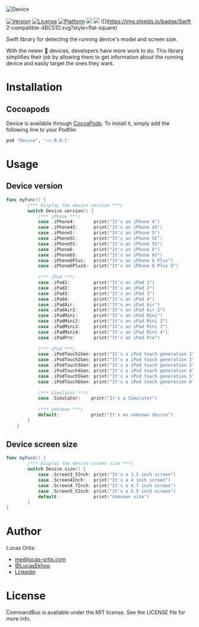 ![Device](https://github.com/Ekhoo/Device/blob/master/Source/Asset/device.png)

[![Version](https://img.shields.io/cocoapods/v/Device.svg?style=flat)](http://cocoapods.org/pods/Device)
[![License](https://img.shields.io/cocoapods/l/Device.svg?style=flat)](http://cocoapods.org/pods/Device)
[![Platform](https://img.shields.io/cocoapods/p/Device.svg?style=flat)](http://cocoapods.org/pods/Device)
![](https://img.shields.io/badge/Supported-iOS8-4BC51D.svg?style=flat-square)
![](https://img.shields.io/badge/Carthage-unavailable-red.svg?style=flat)
![](https://img.shields.io/badge/Swift 2-compatible-4BC51D.svg?style=flat-square)

Swift library for detecting the running device's model and screen size.

With the newer  devices, developers have more work to do. This library simplifies their job by allowing them to get information about the running device and easily target the ones they want.

# Installation
## Cocoapods
Device is available through [CocoaPods](http://cocoapods.org). To install
it, simply add the following line to your Podfile:

```ruby
pod "Device", '~> 0.0.1'
```

# Usage
## Device version
```swift
func myFunc() {
        /*** Display the device version ***/
        switch Device.version() {
            /*** iPhone ***/
            case .iPhone4:       print("It's an iPhone 4")
            case .iPhone4S:      print("It's an iPhone 4S")
            case .iPhone5:       print("It's an iPhone 5")
            case .iPhone5C:      print("It's an iPhone 5C")
            case .iPhone5S:      print("It's an iPhone 5S")
            case .iPhone6:       print("It's an iPhone 6")
            case .iPhone6S:      print("It's an iPhone 6S")
            case .iPhone6Plus:   print("It's an iPhone 6 Plus")
            case .iPhone6PlusS:  print("It's an iPhone 6 Plus S")
            
            /*** iPad ***/
            case .iPad1:         print("It's an iPad 1")
            case .iPad2:         print("It's an iPad 2")
            case .iPad3:         print("It's an iPad 3")
            case .iPad4:         print("It's an iPad 4")
            case .iPadAir:       print("It's an iPad Air")
            case .iPadAir2:      print("It's an iPad Air 2")
            case .iPadMini:      print("It's an iPad Mini")
            case .iPadMini2:     print("It's an iPad Mini 2")
            case .iPadMini3:     print("It's an iPad Mini 3")
            case .iPadMini4:     print("It's an iPad Mini 4")
            case .iPadPro:       print("It's an iPad Pro")
            
            /*** iPod ***/
            case .iPodTouch1Gen: print("It's a iPod touch generation 1")
            case .iPodTouch2Gen: print("It's a iPod touch generation 2")
            case .iPodTouch3Gen: print("It's a iPod touch generation 3")
            case .iPodTouch4Gen: print("It's a iPod touch generation 4")
            case .iPodTouch5Gen: print("It's a iPod touch generation 5")
            case .iPodTouch6Gen: print("It's a iPod touch generation 6")
            
            /*** Simulator ***/
            case .Simulator:    print("It's a Simulator")
            
            /*** Unknown ***/
            default:            print("It's an unknown device")
        }
    }
```

## Device screen size
```swift
func myFucn() {
        /*** Display the device screen size ***/
        switch Device.size() {
            case .Screen3_5Inch: print("It's a 3.5 inch screen")
            case .Screen4Inch:   print("It's a 4 inch screen")
            case .Screen4_7Inch: print("It's a 4.7 inch screen")
            case .Screen5_5Inch: print("It's a 5.5 inch screen")
            default:             print("Unknown size")
        }
}
```

# Author
Lucas Ortis:
- me@lucas-ortis.com
- [@LucasEkhoo](https://twitter.com/LucasEkhoo)
- [Linkedin](https://fr.linkedin.com/in/lucasortis)

# License

CommandBus is available under the MIT license. See the LICENSE file for more info.
